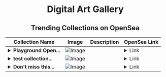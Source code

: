 <div align="center">

# Digital Art Gallery

## Trending Collections on OpenSea

| Collection Name                       | Image                                                                                     | Description                       | OpenSea Link                                                                                          |
|---------------------------------------|-------------------------------------------------------------------------------------------|-----------------------------------|--------------------------------------------------------------------------------------------------------|
| **<details><summary>Playground Open...</summary>Playground Open Ticketing Ecosystem Event 12591</details>** | ![Image](https://i.seadn.io/s/raw/files/ad4b567b5e819f5eb9dc8588aeb6896f.png?w=500&auto=format?w=200&auto=format) |  | <details><summary>Link</summary>[Playground Open Ticketing Ecosystem Event 12591](https://opensea.io/collection/playground-open-ticketing-ecosystem-event-12591)</details> |
| **<details><summary>test collection...</summary>test collectionrt</details>** | ![Image](https://i.seadn.io/s/raw/files/037f4511480119916b302bfbddc15ddf.jpg?w=500&auto=format?w=200&auto=format) |  | <details><summary>Link</summary>[test collectionrt](https://opensea.io/collection/test-collectionrt)</details> |
| **<details><summary>Don't miss this...</summary>Don't miss this chance!</details>** | ![Image](https://i.seadn.io/s/raw/files/faaf43ce9974d64a13f145f3a8d69987.png?w=500&auto=format?w=200&auto=format) |  | <details><summary>Link</summary>[Don't miss this chance!](https://opensea.io/collection/don-t-miss-this-chance-1389)</details> |

</div>